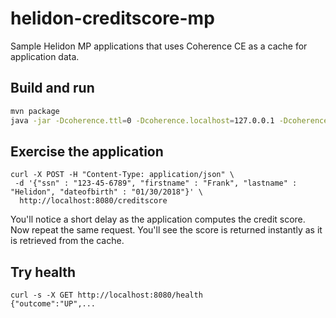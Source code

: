 # helidon-creditscore-mp

Sample Helidon MP applications that uses Coherence CE as a cache for application data.

## Build and run

```bash
mvn package
java -jar -Dcoherence.ttl=0 -Dcoherence.localhost=127.0.0.1 -Dcoherence.wka=127.0.0.1 target/helidon-creditscore-mp.jar
```

## Exercise the application

```
curl -X POST -H "Content-Type: application/json" \
 -d '{"ssn" : "123-45-6789", "firstname" : "Frank", "lastname" : "Helidon", "dateofbirth" : "01/30/2018"}' \
  http://localhost:8080/creditscore
```

You'll notice a short delay as the application computes the credit score.
Now repeat the same request. You'll see the score is returned instantly
as it is retrieved from the cache.

## Try health

```
curl -s -X GET http://localhost:8080/health
{"outcome":"UP",...
```
